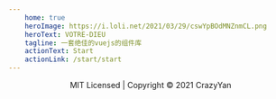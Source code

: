 ```yaml
---
    home: true
    heroImage: https://i.loli.net/2021/03/29/cswYpBOdMNZnmCL.png
    heroText: VOTRE-DIEU
    tagline: 一套绝佳的vuejs的组件库
    actionText: Start
    actionLink: /start/start
---
```


<p style="text-align: center;">MIT Licensed | Copyright © 2021 CrazyYan</p>

<!-- <style>
    /*不知道怎么出现一个undefined*/
    /* .theme-default-content{
        display: none;
    } */
</style> -->